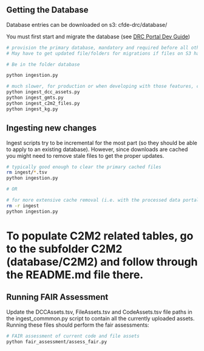 ## Getting the Database

Database entries can be downloaded on s3: cfde-drc/database/

You must first start and migrate the database (see [DRC Portal Dev Guide](../drc-portals/README.md))

```bash
# provision the primary database, mandatory and required before all other scripts
# May have to get updated file/folders for migrations if files on S3 have a different set of columns (see ingest_common.py)

# Be in the folder database

python ingestion.py

# much slower, for production or when developing with those features, can be omitted until necessary
python ingest_dcc_assets.py
python ingest_gmts.py
python ingest_c2m2_files.py
python ingest_kg.py
```

## Ingesting new changes

Ingest scripts try to be incremental for the most part (so they should be able to apply to an existing database). However, since downloads are cached you might need to remove stale files to get the proper updates.

```bash
# typically good enough to clear the primary cached files
rm ingest/*.tsv
python ingestion.py

# OR

# for more extensive cache removal (i.e. with the processed data portal files), typically shouldn't be necessary
rm -r ingest
python ingestion.py
```

# To populate C2M2 related tables, go to the subfolder C2M2 (database/C2M2) and follow through the README.md file there.

## Running FAIR Assessment 

Update the DCCAssets.tsv, FileAssets.tsv and CodeAssets.tsv file paths in the ingest_commmon.py script to contain all the currently uploaded assets. Running these files should perform the fair assessments:
```bash
# FAIR assessment of current code and file assets
python fair_assessment/assess_fair.py

```
